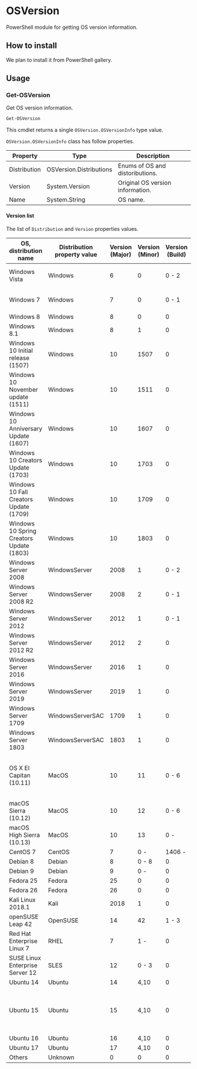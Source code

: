 # OSVersion

PowerShell module for getting OS version information.

## How to install

We plan to install it from PowerShell gallery.

## Usage

### Get-OSVersion

Get OS version information.

```powershell
Get-OSVersion
```

This cmdlet returns a single `OSVersion.OSVersionInfo` type value.

`OSVersion.OSVersionInfo` class has follow properties.

|Property|Type|Description|
|----|----|----|
|Distribution|OSVersion.Distributions|Enums of OS and distoributions.|
|Version|System.Version|Original OS version information.|
|Name|System.String|OS name.|

#### Version list 

The list of `Distribution` and `Version` properties values.

|OS, distribution name|Distribution<br>property value|Version<br>(Major)|Version<br>(Minor)|Version<br>(Build)|Remarks|
|----|----|----|----|----|----|
|Windows Vista|Windows|6|0|0 - 2|Assign SP to build version|
|Windows 7|Windows|7|0|0 - 1|Assign SP to build version|
|Windows 8|Windows|8|0|0||
|Windows 8.1|Windows|8|1|0||
|Windows 10 Initial release (1507)|Windows|10|1507|0||
|Windows 10 November update (1511)|Windows|10|1511|0||
|Windows 10 Anniversary Update (1607)|Windows|10|1607|0||
|Windows 10 Creators Update (1703)|Windows|10|1703|0||
|Windows 10 Fall Creators Update (1709)|Windows|10|1709|0||
|Windows 10 Spring Creators Update (1803)|Windows|10|1803|0||
|Windows Server 2008|WindowsServer|2008|1|0 - 2|Assign SP to build version|
|Windows Server 2008 R2|WindowsServer|2008|2|0 - 1|Assign SP to build version|
|Windows Server 2012|WindowsServer|2012|1|0 - 1|Assign SP to build version|
|Windows Server 2012 R2|WindowsServer|2012|2|0||
|Windows Server 2016|WindowsServer|2016|1|0||
|Windows Server 2019|WindowsServer|2019|1|0||
|Windows Server 1709|WindowsServerSAC|1709|1|0||
|Windows Server 1803|WindowsServerSAC|1803|1|0||
|OS X El Capitan (10.11)|MacOS|10|11|0 - 6|PowerShell Core does not support this version.|
|macOS Sierra (10.12)|MacOS|10|12|0 - 6||
|macOS High Sierra (10.13)|MacOS|10|13|0 - ||
|CentOS 7|CentOS|7|0 - |1406 - ||
|Debian 8|Debian|8|0 - 8|0||
|Debian 9|Debian|9|0 - |0||
|Fedora 25|Fedora|25|0|0||
|Fedora 26|Fedora|26|0|0||
|Kali Linux 2018.1|Kali|2018|1|0||
|openSUSE Leap 42|OpenSUSE|14|42|1 - 3||
|Red Hat Enterprise Linux 7|RHEL|7|1 - |0||
|SUSE Linux Enterprise Server 12|SLES|12|0 - 3|0||
|Ubuntu 14|Ubuntu|14|4,10|0||
|Ubuntu 15|Ubuntu|15|4,10|0|PowerShell Core does not support this version.|
|Ubuntu 16|Ubuntu|16|4,10|0||
|Ubuntu 17|Ubuntu|17|4,10|0||
|Others|Unknown|0|0|0||